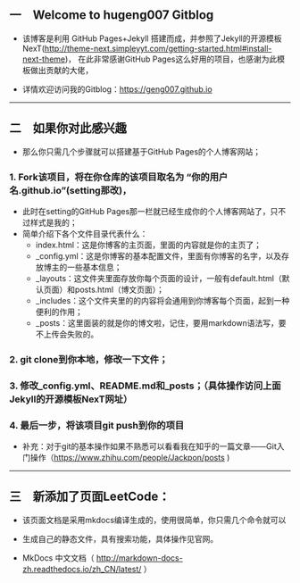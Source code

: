 ## 一　Welcome to hugeng007 Gitblog
* 该博客是利用 GitHub Pages+Jekyll 搭建而成，并参照了Jekyll的开源模板NexT(http://theme-next.simpleyyt.com/getting-started.html#install-next-theme)，
在此非常感谢GitHub Pages这么好用的项目，也感谢为此模板做出贡献的大佬，

* 详情欢迎访问我的Gitblog：https://geng007.github.io


---
## 二　如果你对此感兴趣

- 那么你只需几个步骤就可以搭建基于GitHub Pages的个人博客网站；

### 1. Fork该项目，将在你仓库的该项目取名为 “你的用户名.github.io”(setting那改)，
* 此时在setting的GitHub Pages那一栏就已经生成你的个人博客网站了，只不过样式是我的；
* 简单介绍下各个文件目录代表什么：
    * index.html：这是你博客的主页面，里面的内容就是你的主页了；
    * _config.yml：这是你博客的基本配置文件，里面有你博客的名字，以及存放博主的一些基本信息；
    * _layouts：这文件夹里面存放你每个页面的设计，一般有default.html（默认页面）和posts.html（博文页面）；
    * _includes：这个文件夹里的的内容将会通用到你博客每个页面，起到一种便利的作用；
    * _posts：这里面装的就是你的博文啦，记住，要用markdown语法写，要不上传会失败的。
### 2. git clone到你本地，修改一下文件；
### 3. 修改_config.yml、README.md和_posts；（具体操作访问上面Jekyll的开源模板NexT网址）
### 4. 最后一步，将该项目git push到你的项目

* 补充：对于git的基本操作如果不熟悉可以看看我在知乎的一篇文章——Git入门操作（https://www.zhihu.com/people/Jackpon/posts )

---
## 三　新添加了页面LeetCode：
    
* 该页面文档是采用mkdocs编译生成的，使用很简单，你只需几个命令就可以
* 生成自己的静态文件，具有搜索功能，具体操作见官网。

* MkDocs 中文文档（ http://markdown-docs-zh.readthedocs.io/zh_CN/latest/ ）
